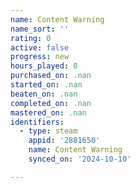 ```yaml
---
name: Content Warning
name_sort: ''
rating: 0
active: false
progress: new
hours_played: 0
purchased_on: .nan
started_on: .nan
beaten_on: .nan
completed_on: .nan
mastered_on: .nan
identifiers:
  - type: steam
    appid: '2881650'
    name: Content Warning
    synced_on: '2024-10-10'

---
```


